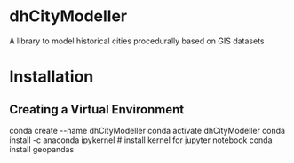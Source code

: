 # dhCityModeller
A library to model historical cities procedurally based on GIS datasets

# Installation

## Creating a Virtual Environment

conda create --name dhCityModeller
conda activate dhCityModeller
conda install -c anaconda ipykernel  # install kernel for jupyter notebook
conda install geopandas





